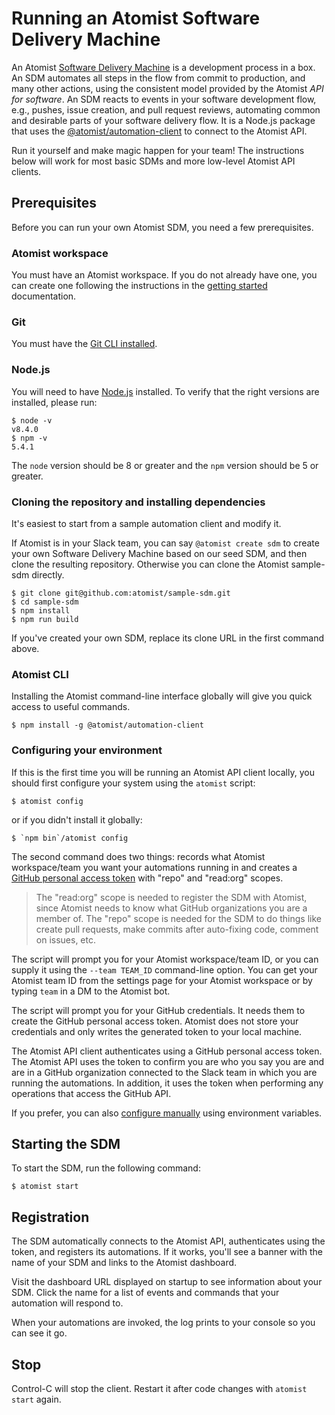 # Running an Atomist Software Delivery Machine

An Atomist [Software Delivery Machine][sdm] is a development process
in a box.  An SDM automates all steps in the flow from commit to
production, and many other actions, using the consistent model
provided by the Atomist _API for software_.  An SDM reacts to events
in your software development flow, e.g., pushes, issue creation, and
pull request reviews, automating common and desirable parts of your
software delivery flow.  It is a Node.js package that uses the
[@atomist/automation-client][automation-client] to connect to the
Atomist API.

Run it yourself and make magic happen for your team!  The instructions
below will work for most basic SDMs and more low-level Atomist API
clients.

[sdm]: https://github.com/atomist/sdm (Atomist Software Delivery Machine Node.js Package)
[automation-client]: https://github.com/atomist/automation-client-ts (Atomist Automation Client Node.js Package)

## Prerequisites

Before you can run your own Atomist SDM, you need a few prerequisites.

### Atomist workspace

You must have an Atomist workspace.  If you do not already have one,
you can create one following the instructions in the [getting
started][enrollment] documentation.

[enrollment]: enrollment.md (Atomist - Getting Started)

### Git

You must have the [Git CLI installed][git-download].

[git-download]: https://git-scm.com/downloads

### Node.js

You will need to have [Node.js][node] installed.  To verify that the
right versions are installed, please run:

```
$ node -v
v8.4.0
$ npm -v
5.4.1
```

The `node` version should be 8 or greater and the `npm` version should
be 5 or greater.

[node]: https://nodejs.org/ (Node.js)

### Cloning the repository and installing dependencies

It's easiest to start from a sample automation client and modify it.

If Atomist is in your Slack team, you can say `@atomist create sdm` to
create your own Software Delivery Machine based on our seed SDM, and
then clone the resulting repository.  Otherwise you can clone the
Atomist sample-sdm directly.

```
$ git clone git@github.com:atomist/sample-sdm.git
$ cd sample-sdm
$ npm install
$ npm run build
```

If you've created your own SDM, replace its clone URL in the first
command above.

### Atomist CLI

Installing the Atomist command-line interface globally will give you
quick access to useful commands.

```
$ npm install -g @atomist/automation-client
```

### Configuring your environment

If this is the first time you will be running an Atomist API client
locally, you should first configure your system using the `atomist`
script:

```
$ atomist config
```

or if you didn't install it globally:

```
$ `npm bin`/atomist config
```

The second command does two things: records what Atomist
workspace/team you want your automations running in and creates a
[GitHub personal access token][token] with "repo" and "read:org"
scopes.

> The "read:org" scope is needed to register the SDM with Atomist,
> since Atomist needs to know what GitHub organizations you are a
> member of.  The "repo" scope is needed for the SDM to do things like
> create pull requests, make commits after auto-fixing code, comment
> on issues, etc.

The script will prompt you for your Atomist workspace/team ID, or you
can supply it using the `--team TEAM_ID` command-line option.  You can
get your Atomist team ID from the settings page for your Atomist
workspace or by typing `team` in a DM to the Atomist bot.

The script will prompt you for your GitHub credentials.  It needs them
to create the GitHub personal access token.  Atomist does not store
your credentials and only writes the generated token to your local
machine.

The Atomist API client authenticates using a GitHub personal access
token.  The Atomist API uses the token to confirm you are who you say
you are and are in a GitHub organization connected to the Slack team
in which you are running the automations.  In addition, it uses the
token when performing any operations that access the GitHub API.

If you prefer, you can also [configure manually][manual] using
environment variables.

[token]: https://github.com/settings/tokens (GitHub Personal Access Tokens)
[manual]: manual-configuration.md (Atomist - Manual Configuration)

## Starting the SDM

To start the SDM, run the following command:

```
$ atomist start
```

## Registration

The SDM automatically connects to the Atomist API, authenticates using
the token, and registers its automations.  If it works, you'll see a
banner with the name of your SDM and links to the Atomist dashboard.

Visit the dashboard URL displayed on startup to see information about
your SDM.  Click the name for a list of events and commands that your
automation will respond to.

When your automations are invoked, the log prints to your console so
you can see it go.

## Stop

Control-C will stop the client.  Restart it after code changes with
`atomist start` again.

